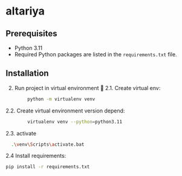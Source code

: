 # altariya

## Prerequisites

- Python 3.11
- Required Python packages are listed in the `requirements.txt` file.

## Installation
2. Run project in virtual environment 🚀
2.1. Create virtual env:

```bash
        python -m virtualenv venv
```

2.2. Create virtual environment version depend:

```bash
        virtualenv venv --python=python3.11
```

2.3. activate

```bash
  .\venv\Scripts\activate.bat
```

2.4 Install requirements:

```bash
pip install -r requirements.txt
```